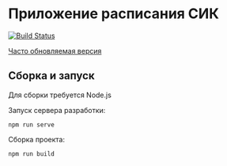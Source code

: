 # Приложение расписания СИК

[![Build Status](https://psydk.visualstudio.com/RaspApp/_apis/build/status/SalincRu.RaspApp?branchName=master)](https://psydk.visualstudio.com/RaspApp/_build/latest?definitionId=4&branchName=master)

[Часто обновляемая версия](https://salincru.github.io/app/)

## Сборка и запуск

Для сборки требуется Node.js

Запуск сервера разработки:

```shell
npm run serve
```

Сборка проекта:

```shell
npm run build
```
